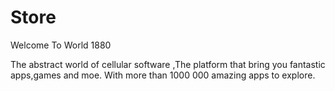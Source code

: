 # Store
Welcome To World 1880 

The abstract world of cellular software ,The platform that bring you fantastic apps,games and moe.
With more than 1000 000 amazing apps to explore.

